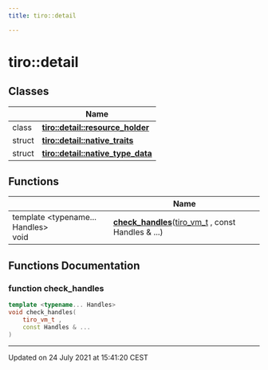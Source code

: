 ```yaml
---
title: tiro::detail

---
```


# tiro::detail



## Classes

|                | Name           |
| -------------- | -------------- |
| class | **[tiro::detail::resource_holder](/docs/api/classes/classtiro_1_1detail_1_1resource__holder)**  |
| struct | **[tiro::detail::native_traits](/docs/api/classes/structtiro_1_1detail_1_1native__traits)**  |
| struct | **[tiro::detail::native_type_data](/docs/api/classes/structtiro_1_1detail_1_1native__type__data)**  |

## Functions

|                | Name           |
| -------------- | -------------- |
| template <typename... Handles\> <br>void | **[check_handles](/docs/api/namespaces/namespacetiro_1_1detail#function-check_handles)**([tiro_vm_t](/docs/api/files/def_8h#typedef-tiro_vm_t) , const Handles & ...) |


## Functions Documentation

### function check_handles

```cpp
template <typename... Handles>
void check_handles(
    tiro_vm_t ,
    const Handles & ...
)
```






-------------------------------

Updated on 24 July 2021 at 15:41:20 CEST